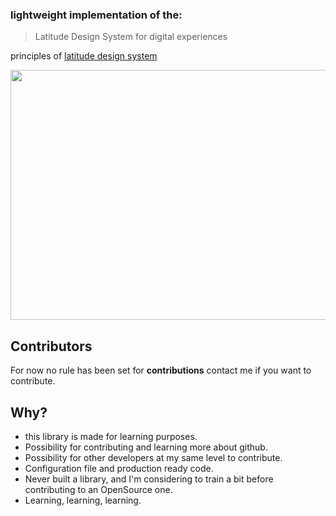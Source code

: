 ### lightweight implementation of the:   
> Latitude Design System for digital experiences

principles of <a href="https://www.flexport.com/design">latitude design system</a>


<img src="https://miro.medium.com/max/700/1*iizkdBeln4J_n9XccVckDQ.jpeg" height="400" width="600">


## Contributors
For now no rule has been set for **contributions** contact me if you want to contribute.


## Why?
* this library is made for learning purposes.
* Possibility for contributing and learning more about github.
* Possibility for other developers at my same level to contribute.
* Configuration file and production ready code.
* Never built a library, and I'm considering to train a bit before contributing to an OpenSource one.
* Learning, learning, learning.
